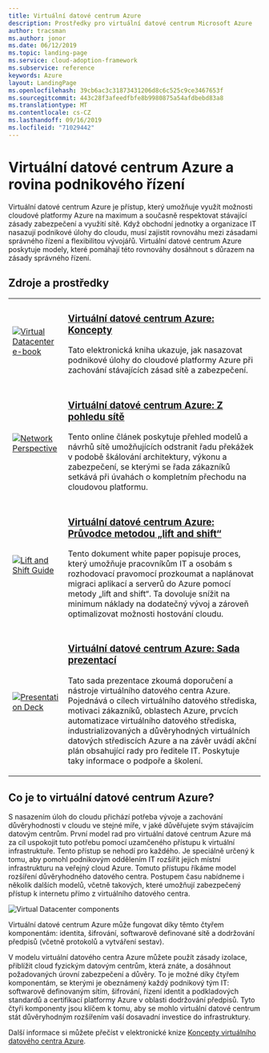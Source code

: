 ```yaml
---
title: Virtuální datové centrum Azure
description: Prostředky pro virtuální datové centrum Microsoft Azure
author: tracsman
ms.author: jonor
ms.date: 06/12/2019
ms.topic: landing-page
ms.service: cloud-adoption-framework
ms.subservice: reference
keywords: Azure
layout: LandingPage
ms.openlocfilehash: 39cb6ac3c31873431206d8c6c525c9ce3467653f
ms.sourcegitcommit: 443c28f3afeedfbfe8b9980875a54afdbebd83a8
ms.translationtype: MT
ms.contentlocale: cs-CZ
ms.lasthandoff: 09/16/2019
ms.locfileid: "71029442"
---
```

# <a name="azure-virtual-datacenter-and-the-enterprise-control-plane"></a>Virtuální datové centrum Azure a rovina podnikového řízení

Virtuální datové centrum Azure je přístup, který umožňuje využít možnosti cloudové platformy Azure na maximum a současně respektovat stávající zásady zabezpečení a využití sítě. Když obchodní jednotky a organizace IT nasazují podnikové úlohy do cloudu, musí zajistit rovnováhu mezi zásadami správného řízení a flexibilitou vývojářů. Virtuální datové centrum Azure poskytuje modely, které pomáhají této rovnováhy dosáhnout s důrazem na zásady správného řízení.

## <a name="resources"></a>Zdroje a prostředky

<!-- markdownlint-disable MD033 -->

<table>
<tr>
    <td style="width: 64px; vertical-align: middle;"><a href="https://aka.ms/VDC/Concepts"><img src="../_images/vdc/virtual-datacenter.svg" alt="Virtual Datacenter e-book" /></a></td>
    <td>
        <h3><a href="https://aka.ms/VDC/Concepts">Virtuální datové centrum Azure: Koncepty</a></h3>
        <p>Tato elektronická kniha ukazuje, jak nasazovat podnikové úlohy do cloudové platformy Azure při zachování stávajících zásad sítě a zabezpečení.</p>
    </td>
</tr>
<tr>
    <td style="width: 64px; vertical-align: middle;"><a href="./networking-vdc.md"><img src="../_images/vdc/vdc-network.png" alt="Network Perspective" /></a></td>
    <td>
        <h3><a href="./networking-vdc.md">Virtuální datové centrum Azure: Z pohledu sítě</a></h3>
        <p>Tento online článek poskytuje přehled modelů a návrhů sítě umožňujících odstranit řadu překážek v podobě škálování architektury, výkonu a zabezpečení, se kterými se řada zákazníků setkává při úvahách o kompletním přechodu na cloudovou platformu.</p>
    </td>
</tr>
<tr>
    <td style="width: 64px; vertical-align: middle;"><a href="https://aka.ms/VDC/Lift"><img src="../_images/vdc/vdc-lift-and-shift.png" alt="Lift and Shift Guide" /></a></td>
    <td>
        <h3><a href="https://aka.ms/VDC/Lift">Virtuální datové centrum Azure: Průvodce metodou „lift and shift“</a></h3>
        <p>Tento dokument white paper popisuje proces, který umožňuje pracovníkům IT a osobám s rozhodovací pravomocí prozkoumat a naplánovat migraci aplikací a serverů do Azure pomocí metody „lift and shift“. Ta dovoluje snížit na minimum náklady na dodatečný vývoj a zároveň optimalizovat možnosti hostování cloudu.</p>
    </td>
</tr>
<tr>
    <td style="width: 64px; vertical-align: middle;"><a href="https://aka.ms/VDC/Deck"><img src="../_images/vdc/vdc-deck.png" alt="Presentation Deck" /></a></td>
    <td>
        <h3><a href="https://aka.ms/VDC/Deck">Virtuální datové centrum Azure: Sada prezentací</a></h3>
        <p>Tato sada prezentace zkoumá doporučení a nástroje virtuálního datového centra Azure. Pojednává o cílech virtuálního datového střediska, motivaci zákazníků, oblastech Azure, prvcích automatizace virtuálního datového střediska, industrializovaných a důvěryhodných virtuálních datových střediscích Azure a na závěr uvádí akční plán obsahující rady pro ředitele IT. Poskytuje taky informace o podpoře a školení.</p>
    </td>
</tr>
</table>

<!-- markdownlint-enable MD033 -->

<!-- markdownlint-disable MD026 -->

## <a name="what-is-the-azure-virtual-datacenter"></a>Co je to virtuální datové centrum Azure?

S nasazením úloh do cloudu přichází potřeba vývoje a zachování důvěryhodnosti v cloudu ve stejné míře, v jaké důvěřujete svým stávajícím datovým centrům. První model rad pro virtuální datové centrum Azure má za cíl uspokojit tuto potřebu pomocí uzamčeného přístupu k virtuální infrastruktuře. Tento přístup se nehodí pro každého. Je speciálně určený k tomu, aby pomohl podnikovým oddělením IT rozšířit jejich místní infrastrukturu na veřejný cloud Azure. Tomuto přístupu říkáme model rozšíření důvěryhodného datového centra. Postupem času nabídneme i několik dalších modelů, včetně takových, které umožňují zabezpečený přístup k internetu přímo z virtuálního datového centra.

<!-- markdownlint-disable MD033 -->

<img src="../_images/vdc/vdc-components.svg" alt="Virtual Datacenter components" style="max-width:700px;"/>

<!-- markdownlint-enable MD033 -->

Virtuální datové centrum Azure může fungovat díky těmto čtyřem komponentám: identita, šifrování, softwarově definované sítě a dodržování předpisů (včetně protokolů a vytváření sestav).

V modelu virtuální datového centra Azure můžete použít zásady izolace, přiblížit cloud fyzickým datovým centrům, která znáte, a dosáhnout požadovaných úrovní zabezpečení a důvěry. To je možné díky čtyřem komponentám, se kterými je obeznámený každý podnikový tým IT: softwarově definovaným sítím, šifrování, řízení identit a podkladových standardů a certifikací platformy Azure v oblasti dodržování předpisů. Tyto čtyři komponenty jsou klíčem k tomu, aby se mohlo virtuální datové centrum stát důvěryhodným rozšířením vaší dosavadní investice do infrastruktury.

Další informace si můžete přečíst v elektronické knize [Koncepty virtuálního datového centra Azure](https://azure.microsoft.com/resources/azure-virtual-datacenter).
